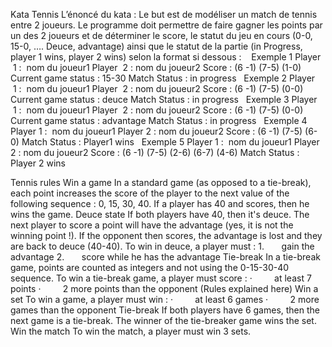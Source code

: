 Kata Tennis
L’énoncé du kata :
Le but est de modéliser un match de tennis entre 2 joueurs.
Le programme doit permettre de faire gagner les points par un des 2 joueurs et de déterminer le score, le statut du jeu en cours (0-0, 15-0, …. Deuce, advantage) ainsi que le statut de la partie (in Progress, player 1 wins, player 2 wins) selon la format si dessous :
  
Exemple 1 
Player  1 :  nom du joueur1
Player  2 : nom du joueur2
Score : (6 -1) (7-5) (1-0)
Current game status : 15-30
Match Status : in progress
 
Exemple 2
Player  1 :  nom du joueur1
Player  2 : nom du joueur2
Score : (6 -1) (7-5) (0-0)
Current game status : deuce
Match Status : in progress
 
Exemple 3
Player  1 :  nom du joueur1
Player  2 : nom du joueur2
Score : (6 -1) (7-5) (0-0)
Current game status : advantage
Match Status : in progress
 
Exemple 4
Player 1 :  nom du joueur1
Player 2 : nom du joueur2
Score : (6 -1) (7-5) (6-0)
Match Status : Player1 wins
 
Exemple 5
Player 1 :  nom du joueur1
Player 2 : nom du joueur2
Score : (6 -1) (7-5) (2-6) (6-7) (4-6)
Match Status : Player 2 wins

Tennis rules
Win a game
In a standard game (as opposed to a tie-break), each point increases the score of the player to the next value of the following sequence : 0, 15, 30, 40.
If a player has 40 and scores, then he wins the game.
Deuce state
If both players have 40, then it's deuce. The next player to score a point will have the advantage (yes, it is not the winning point !). If the opponent then scores, the advantage is lost and they are back to deuce (40-40).
To win in deuce, a player must :
1.       gain the advantage
2.       score while he has the advantage
Tie-break
In a tie-break game, points are counted as integers and not using the 0-15-30-40 sequence.
To win a tie-break game, a player must score :
·         at least 7 points
·         2 more points than the opponent (Rules explained here)
Win a set
To win a game, a player must win :
·         at least 6 games
·         2 more games than the opponent
Tie-break
If both players have 6 games, then the next game is a tie-break.
The winner of the tie-breaker game wins the set.
Win the match
To win the match, a player must win 3 sets.
